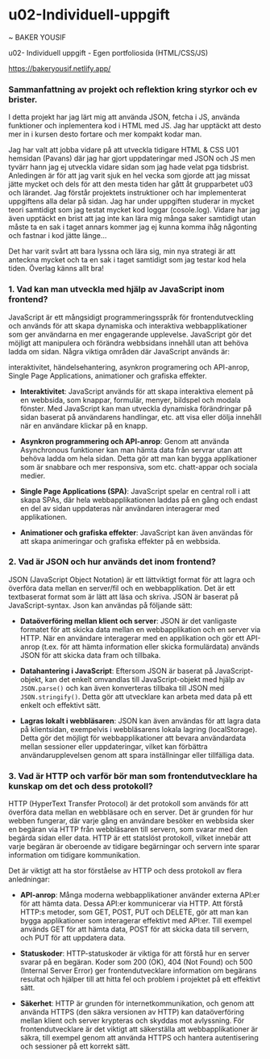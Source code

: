 # u02-Individuell-uppgift

~ BAKER YOUSIF

u02- Individuell uppgift - Egen portfoliosida (HTML/CSS/JS)

https://bakeryousif.netlify.app/


### Sammanfattning av projekt och reflektion kring styrkor och ev brister.

I detta projekt har jag lärt mig att använda JSON, fetcha i JS, använda funktioner och inplementera kod i HTML med JS. Jag har upptäckt att desto mer in i kursen desto fortare och mer kompakt kodar man.

Jag har valt att jobba vidare på att utveckla tidigare HTML & CSS U01 hemsidan (Pavans) där jag har gjort uppdateringar med JSON och JS men tyvärr hann jag ej utveckla vidare sidan som jag hade velat pga tidsbrist. Anledingen är för att jag varit sjuk en hel vecka som gjorde att jag missat jätte mycket och dels för att den mesta tiden har gått åt grupparbetet u03 och lärandet. Jag förstår projektets instruktioner och har implementerat uppgiftens alla delar på sidan.
Jag har under uppgiften studerar in mycket teori samtidigt som jag testat mycket kod loggar (cosole.log). Vidare har jag även upptäckt en brist att jag inte kan lära mig många saker samtidigt utan måste ta en sak i taget annars kommer jag ej kunna komma ihåg någonting och fastnar i kod jätte länge...

Det har varit svårt att bara lyssna och lära sig, min nya strategi är att anteckna mycket och ta en sak i taget samtidigt som jag testar kod hela tiden. Överlag känns allt bra!

### 1. Vad kan man utveckla med hjälp av JavaScript inom frontend?

JavaScript är ett mångsidigt programmeringsspråk för frontendutveckling och används för att skapa dynamiska och interaktiva webbapplikationer som ger användarna en mer engagerande upplevelse. JavaScript gör det möjligt att manipulera och förändra webbsidans innehåll utan att behöva ladda om sidan. Några viktiga områden där JavaScript används är:

interaktivitet, händelsehantering, asynkron programering och API-anrop, Single Page Applications, animationer och grafiska effekter.

- **Interaktivitet**: JavaScript används för att skapa interaktiva element på en webbsida, som knappar, formulär, menyer, bildspel och modala fönster. Med JavaScript kan man utveckla dynamiska förändringar på sidan baserat på användarens handlingar, etc. att visa eller dölja innehåll när en användare klickar på en knapp.

- **Asynkron programmering och API-anrop**: Genom att använda Asynchronous funktioner kan man hämta data från servrar utan att behöva ladda om hela sidan. Detta gör att man kan bygga applikationer som är snabbare och mer responsiva, som etc. chatt-appar och sociala medier.

- **Single Page Applications (SPA)**: JavaScript spelar en central roll i att skapa SPAs, där hela webbapplikationen laddas på en gång och endast en del av sidan uppdateras när användaren interagerar med applikationen.

- **Animationer och grafiska effekter**: JavaScript kan även användas för att skapa animeringar och grafiska effekter på en webbsida.

### 2. Vad är JSON och hur används det inom frontend?

JSON (JavaScript Object Notation) är ett lättviktigt format för att lagra och överföra data mellan en server/fil och en webbapplikation. Det är ett textbaserat format som är lätt att läsa och skriva. JSON är baserat på JavaScript-syntax. Json kan användas på följande sätt:

- **Dataöverföring mellan klient och server**: JSON är det vanligaste formatet för att skicka data mellan en webbapplikation och en server via HTTP. När en användare interagerar med en applikation och gör ett API-anrop (t.ex. för att hämta information eller skicka formulärdata) används JSON för att skicka data fram och tillbaka.

- **Datahantering i JavaScript**: Eftersom JSON är baserat på JavaScript-objekt, kan det enkelt omvandlas till JavaScript-objekt med hjälp av `JSON.parse()` och kan även konverteras tillbaka till JSON med `JSON.stringify()`. Detta gör att utvecklare kan arbeta med data på ett enkelt och effektivt sätt.

- **Lagras lokalt i webbläsaren**: JSON kan även användas för att lagra data på klientsidan, exempelvis i webbläsarens lokala lagring (localStorage). Detta gör det möjligt för webbapplikationer att bevara användardata mellan sessioner eller uppdateringar, vilket kan förbättra användarupplevelsen genom att spara inställningar eller tillfälliga data.

### 3. Vad är HTTP och varför bör man som frontendutvecklare ha kunskap om det och dess protokoll?

HTTP (HyperText Transfer Protocol) är det protokoll som används för att överföra data mellan en webbläsare och en server. Det är grunden för hur webben fungerar, där varje gång en användare besöker en webbsida sker en begäran via HTTP från webbläsaren till servern, som svarar med den begärda sidan eller data. HTTP är ett statslöst protokoll, vilket innebär att varje begäran är oberoende av tidigare begärningar och servern inte sparar information om tidigare kommunikation.

Det är viktigt att ha stor förståelse av HTTP och dess protokoll av flera anledningar:

- **API-anrop**: Många moderna webbapplikationer använder externa API:er för att hämta data. Dessa API:er kommunicerar via HTTP. Att förstå HTTP:s metoder, som GET, POST, PUT och DELETE, gör att man kan bygga applikationer som interagerar effektivt med API:er. Till exempel används GET för att hämta data, POST för att skicka data till servern, och PUT för att uppdatera data.

- **Statuskoder**: HTTP-statuskoder är viktiga för att förstå hur en server svarar på en begäran. Koder som 200 (OK), 404 (Not Found) och 500 (Internal Server Error) ger frontendutvecklare information om begärans resultat och hjälper till att hitta fel och problem i projektet på ett effektivt sätt.

- **Säkerhet**: HTTP är grunden för internetkommunikation, och genom att använda HTTPS (den säkra versionen av HTTP) kan dataöverföring mellan klient och server krypteras och skyddas mot avlyssning. För frontendutvecklare är det viktigt att säkerställa att webbapplikationer är säkra, till exempel genom att använda HTTPS och hantera autentisering och sessioner på ett korrekt sätt.